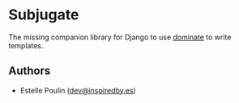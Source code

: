 # Subjugate

The missing companion library for Django to use
[dominate](https://pypi.org/project/dominate/) to write templates.

## Authors

* Estelle Poulin ([dev@inspiredby.es](mailto:dev@inspiredby.es))
